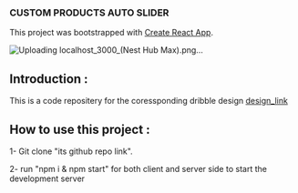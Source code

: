### CUSTOM PRODUCTS AUTO SLIDER
This project was bootstrapped with [Create React App](https://github.com/facebook/create-react-app).

![Uploading localhost_3000_(Nest Hub Max).png…]()

## Introduction :
This is a code repositery for the coressponding dribble design [design_link](shorturl.at/qLOTZ)

## How to use this project :
1- Git clone "its github repo link".

2- run "npm i & npm start" for both client and server side to start the development server  
